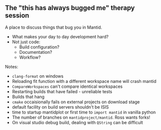 ## The "this has always bugged me" therapy session

A place to discuss things that bug you in Mantid.
 - What makes your day to day development hard?
 - Not just code:
   - Build configuration?
   - Documentation?
   - Workflow?

Notes:
 - `clang-format` on windows
 - Reloading fit function with a different workspace name will crash mantid
 - `CompareWorkspaces` can't compare identical workspaces
 - Restarting builds that have failed - unreliable tests
 - Builds that hang
 - `cmake` occaisionally fails on external projects on download stage
 - default facility on build servers shouldn't be ISIS
 - time to startup mantidplot or first time to `import mantid` in vanilla python
 - The number of branches on `mantidproject/mantid`. Ross wants forks!
 - On visual studio debug build, dealing with `QString` can be difficult
 
